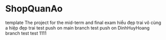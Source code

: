 # ShopQuanAo
template
The project for the mid-term and final exam 
hiểu đẹp trai vô cùng
a hiệp đẹp trai
test push on main branch
test push on DinhHuyHoang branch
test
test 1111